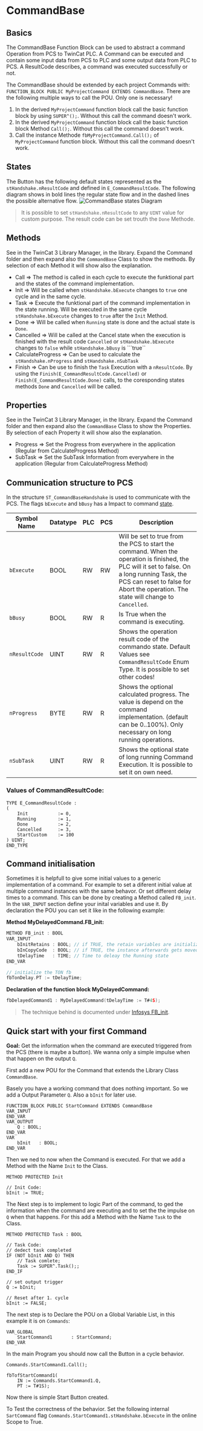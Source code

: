 # CommandBase

## Basics

The CommandBase Function Block can be used to abstract a command Operation from PCS to TwinCat PLC. A Command can be executed and contain some input data from PCS to PLC and some output data from PLC to PCS. A ResultCode describes, a command was executed successfully or not.

The CommandBase should be extended by each project Commands with: `FUNCTION_BLOCK PUBLIC MyProjectCommand EXTENDS CommandBase`. There are the following multiple ways to call the POU. Only one is necessary!

1. In the derived `MyProjectCommand` function block call the basic function block by using `SUPER^();`. Without this call the command doesn't  work.
2. In the derived `MyProjectCommand` function block call the basic function block Method `Call();`. Without this call the command doesn't  work.
3. Call the instance Methode `fbMyProjectCommand.Call();` of `MyProjectCommand` function block. Without this call the command doesn't  work.

## States

The Button has the following default states represented as the `stHandshake.nResultCode` and defined in `E_CommandResultCode`. The following diagram shows in bold lines the regular state flow and in the dashed lines the possible alternative flow.
![CommandBase states Diagram](res/CommandBaseStates.svg)

> It is possible to set `stHandshake.nResultCode` to any `UINT` value for custom purpose. The result code can be set trouth the `Done` Methode.

## Methods

See in the TwinCat 3 Library Manager, in the library. Expand the Command folder and then expand also the `CommandBase` Class to show the methods. By selection of each Method it will show also the explanation.

- Call => The method is called in each cycle to execute the funktional part and the states of the command implementation.
- Init => Will be called when ``stHandshake.bExecute`` changes to ``true`` one cycle and in the same cycle.
- Task => Execute the funktional part of the command implementation in the state running. Will be executed in the same cycle ``stHandshake.bExecute`` changes to ``true`` after the ``Init`` Method. 
- Done => Will be called when ``Running`` state is done and the actual state is ``Done``.
- Cancelled => Will be called at the Cancel state when the execution is finished with the result code ``Cancelled`` or ``stHandshake.bExecute`` changes to ``false`` while ``stHandshake.bBusy`` is ```true``
- CalculateProgress => Can be used to calculate the ``stHandshake.nProgress`` and ``stHandshake.nSubTask``
- Finish => Can be use to finish the ``Task`` Execution with a ``nResultCode``. By using the ``Finish(E_CommandResultCode.Cancelled)`` or ``Finish(E_CommandResultCode.Done)`` calls, to the coresponding states methods ``Done`` and ``Cancelled`` will be called.

## Properties

See in the TwinCat 3 Library Manager, in the library. Expand the Command folder and then expand also the `CommandBase` Class to show the Properties. By selection of each Property it will show also the explanation.

- Progress => Set the Progress from everywhere in the application (Regular from CalculateProgress Method)
- SubTask => Set the SubTask Information from everywhere in the application (Regular from CalculateProgress Method)

## Communication structure to PCS

In the structure `ST_CommandBaseHandshake` is used to communicate with the PCS. The flags `bExecute` and `bBusy` has a Impact to command [state](#States).

| Symbol Name   | Datatype | PLC | PCS | Description                                                                                                                                                                                                                            |
|---------------|----------|-----|-----|----------------------------------------------------------------------------------------------------------------------------------------------------------------------------------------------------------------------------------------|
| `bExecute`    | BOOL     | RW  | RW  | Will be set to true from the PCS to start the command. When the operation is finished, the PLC will it set to false. On a long running Task, the PCS can reset to false for Abort the operation. The state will change to `Cancelled`. |
| `bBusy`       | BOOL     | RW  | R   | Is True when the command is executing.                                                                                                                                                                                                 |
| `nResultCode` | UINT     | RW  | R   | Shows the operation result code of the commando state. Default Values see `CommandResultCode` Enum Type. It is possible to set other codes!                                                                                            |
| `nProgress`   | BYTE     | RW  | R   | Shows the optional calculated progress. The value is depend on the command implementation. (default can be 0..100%). Only necessary on long running operations.                                                                        |
| `nSubTask`    | UINT     | RW  | R   | Shows the optional state of long running Command Execution. It is possible to set it on own need.                                                                                                                                      |


### Values of CommandResultCode:

```
TYPE E_CommandResultCode :
(
	Init           := 0,
	Running        := 1,
	Done           := 2,
	Cancelled      := 3,
	StartCustom    := 100
) UINT;
END_TYPE
```

## Command initialisation

Sometimes it is helpfull to give some initial values to a generic implementation of a command. For example to set a diferent initial value at multiple command instances with the same behavor. Or set different delay times to a command. This can be done by creating a Method called `FB_init`. In the `VAR_INPUT` section define your inital variables and use it. By declaration the POU you can set it like in the following example:

**Method MyDelayedCommand.FB_init:**
```C
METHOD FB_init : BOOL
VAR_INPUT
	bInitRetains : BOOL; // if TRUE, the retain variables are initialized (warm start / cold start)
	bInCopyCode  : BOOL; // if TRUE, the instance afterwards gets moved into the copy code (online change)
	tDelayTime   : TIME; // Time to deleay the Running state
END_VAR

// initialize the TON fb
fbTonDelay.PT := tDelayTime;
```

**Declaration of the function block MyDelayedCommand:**
```c
fbDelayedCommand1 : MyDelayedCommand(tDelayTime := T#4S);
```

> The technique behind is documented under [Infosys FB_init](https://infosys.beckhoff.com/english.php?content=../content/1033/tc3_plc_intro/5094414603.html&id=6967794353598129051).

## Quick start with your first Command

**Goal:** 
Get the information when the command are executed triggered from the PCS (there is maybe a button). We wanna only a simple impulse when that happen on the output `Q`. 

First add a new POU for the Command that extends the Library Class `CommandBase`.

Basely you have a working command that does nothing important. So we add a Output Parameter `Q`. Also a `bInit` for later use.

```
FUNCTION_BLOCK PUBLIC StartCommand EXTENDS CommandBase
VAR_INPUT
END_VAR
VAR_OUTPUT	
	Q : BOOL;
END_VAR
VAR
	bInit 	: BOOL;
END_VAR
```

Then we ned to now when the Command is executed. For that we add a Method with the Name `Init` to the Class.

```
METHOD PROTECTED Init

// Init Code:
bInit := TRUE;
```

The Next step is to implement to logic Part of the command, to ged the information when the command are executing and to set the the impulse on `Q` when that happens. For this add a Method with the Name `Task` to the Class.

```
METHOD PROTECTED Task : BOOL
	
// Task Code:
// dedect task completed
IF (NOT bInit AND Q) THEN
	// Task comlete;
	Task := SUPER^.Task();;
END_IF

// set output trigger
Q := bInit;

// Reset after 1. cycle
bInit := FALSE;
```

The next step is to Declare the POU on a Global Variable List, in this example it is on `Commands`:

```
VAR_GLOBAL
	StartCommand1		: StartCommand;
END_VAR
```

In the main Program you should now call the Button in a cycle behavior.

```
Commands.StartCommand1.Call();
	
fbTofStartCommand1(
	IN := Commands.StartCommand1.Q,
	PT := T#1S);		
```

Now there is simple Start Button created.

To Test the correctness of the behavior. Set the following internal `SartCommand` flag `Commands.StartCommand1.stHandshake.bExecute` in the online Scope to True.